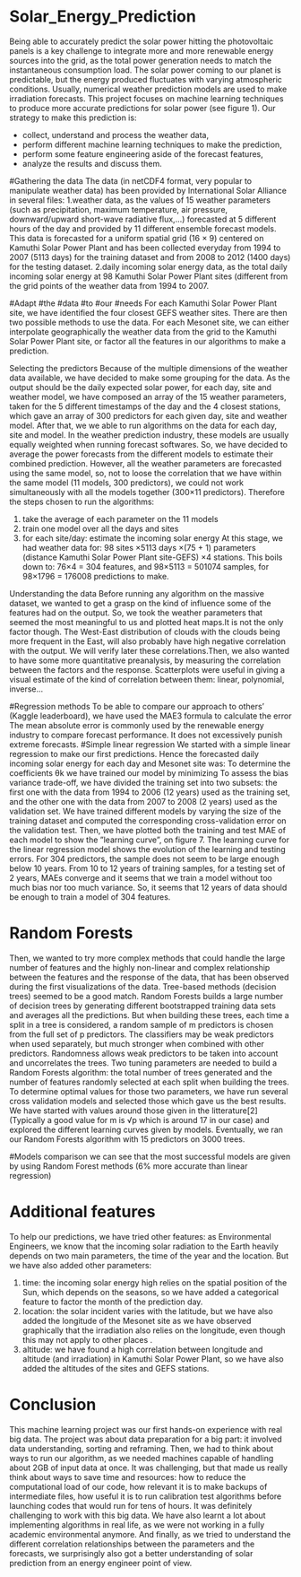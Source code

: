 # Solar_Energy_Prediction
  Being able to accurately predict the solar power hitting
the photovoltaic panels is a key challenge to integrate more
and more renewable energy sources into the grid, as the total
power generation needs to match the instantaneous consumption load. The solar power coming to our planet is predictable,
but the energy produced fluctuates with varying atmospheric
conditions. Usually, numerical weather prediction models are
used to make irradiation forecasts. This project focuses on
machine learning techniques to produce more accurate predictions for solar power (see figure 1).
Our strategy to make this prediction is:
- collect, understand and process the weather data,
- perform different machine learning techniques to make the
prediction,
- perform some feature engineering aside of the forecast features,
- analyze the results and discuss them.

#Gathering the data
The data (in netCDF4 format, very popular to manipulate
weather data) has been provided by International Solar Alliance in several
files:
1.weather data, as the values of 15 weather parameters (such as precipitation, maximum temperature, air
pressure, downward/upward short-wave radiative flux,...)
forecasted at 5 different hours of the day and provided
by 11 different ensemble forecast models. This data is
forecasted for a uniform spatial grid (16 × 9) centered on
Kamuthi Solar Power Plant and has been collected everyday from
1994 to 2007 (5113 days) for the training dataset and
from 2008 to 2012 (1400 days) for the testing dataset.
2.daily incoming solar energy data, as the total daily incoming solar energy at 98 Kamuthi Solar Power Plant sites (different from the grid points of the weather data from 1994
to 2007.

#Adapt #the #data #to #our #needs
For each Kamuthi Solar Power Plant site, we have identified the four closest
GEFS weather sites. There are then two possible methods to use the data. For each Mesonet site, we
can either interpolate geographically the weather data from the
grid to the Kamuthi Solar Power Plant site, or factor all the features in our algorithms to make a prediction.



Selecting the predictors
Because of the multiple dimensions of the weather data available, we have decided to make some grouping for the data. As
the output should be the daily expected solar power, for each
day, site and weather model, we have composed an array of the
15 weather parameters, taken for the 5 different timestamps of
the day and the 4 closest stations, which gave an array of 300
predictors for each given day, site and weather model.
After that, we we able to run algorithms on the data for each
day, site and model. In the weather prediction industry, these
models are usually equally weighted when running forecast
softwares. So, we have decided to average the power forecasts
from the different models to estimate their combined prediction. However, all the weather parameters are forecasted using
the same model, so, not to loose the correlation that we have
within the same model (11 models, 300 predictors), we could
not work simultaneously with all the models together (300×11
predictors). Therefore the steps chosen to run the algorithms:
1. take the average of each parameter on the 11 models
2. train one model over all the days and sites
3. for each site/day: estimate the incoming solar energy
At this stage, we had weather data for: 98 sites ×5113 days
×(75 + 1) parameters (distance Kamuthi Solar Power Plant site-GEFS) ×4 stations.
This boils down to: 76×4 = 304 features, and 98×5113 =
501074 samples, for 98×1796 = 176008 predictions to make.

 Understanding the data
Before running any algorithm on the massive dataset, we
wanted to get a grasp on the kind of influence some of the features had on the output. So, we took the weather parameters
that seemed the most meaningful to us and plotted heat maps.It is not the
only factor though. The West-East distribution of clouds with
the clouds being more frequent in the East, will also probably
have high negative correlation with the output. We will verify
later these correlations.Then, we also wanted to have some more quantitative preanalysis, by measuring the correlation between the factors and the response. Scatterplots were useful in giving a visual estimate of the kind of correlation between them: linear, polynomial, inverse...

#Regression methods
To be able to compare our approach to others’ (Kaggle leaderboard), we have used the MAE3
formula to calculate the error
The mean absolute error is commonly used by the renewable
energy industry to compare forecast performance. It does not
excessively punish extreme forecasts.
#Simple linear regression
We started with a simple linear regression to make our first
predictions. Hence the forecasted daily incoming solar energy
for each day and Mesonet site was:
To determine the coefficients θk we have trained our model
by minimizing
To assess the bias variance trade-off, we have divided the
training set into two subsets: the first one with the data from
1994 to 2006 (12 years) used as the training set, and the other
one with the data from 2007 to 2008 (2 years) used as the
validation set. We have trained different models by varying the
size of the training dataset and computed the corresponding
cross-validation error on the validation test. Then, we have
plotted both the training and test MAE of each model to show
the ”learning curve”, on figure 7.
The learning curve for the linear regression model shows the
evolution of the learning and testing errors. For 304 predictors,
the sample does not seem to be large enough below 10 years.
From 10 to 12 years of training samples, for a testing set of
2 years, MAEs converge and it seems that we train a model
without too much bias nor too much variance. So, it seems
that 12 years of data should be enough to train a model of 304
features.

# Random Forests
Then, we wanted to try more complex methods that could handle the large number of features and the highly non-linear and
complex relationship between the features and the response of
the data, that has been observed during the first visualizations
of the data. Tree-based methods (decision trees) seemed to be
a good match.
Random Forests builds a large number of decision trees by
generating different bootstrapped training data sets and averages all the predictions. But when building these trees, each
time a split in a tree is considered, a random sample of m predictors is chosen from the full set of p predictors. The classifiers may be weak predictors when used separately, but much
stronger when combined with other predictors. Randomness
allows weak predictors to be taken into account and uncorrelates the trees.
Two tuning parameters are needed to build a Random
Forests algorithm: the total number of trees generated and
the number of features randomly selected at each split when
building the trees. To determine optimal values for those two
parameters, we have run several cross validation models and
selected those which gave us the best results. We have started
with values around those given in the litterature[2] (Typically
a good value for m is √p which is around 17 in our case) and
explored the different learning curves given by models. Eventually, we ran our Random Forests algorithm with 15 predictors on 3000 trees.

#Models comparison
we can see that the most successful models are
given by using Random Forest methods (6% more accurate
than linear regression)

# Additional features
To help our predictions, we have tried other features: as Environmental Engineers, we know that the incoming solar radiation to the Earth heavily depends on two main parameters,
the time of the year and the location. But we have also added
other parameters:
1. time: the incoming solar energy high relies on the spatial
position of the Sun, which depends on the seasons, so we
have added a categorical feature to factor the month of
the prediction day.
2. location: the solar incident varies with the latitude, but we
have also added the longitude of the Mesonet site as we
have observed graphically that the irradiation also relies
on the longitude, even though this may not apply to other
places .
3. altitude: we have found a high correlation between longitude and altitude (and irradiation) in Kamuthi Solar Power Plant, so we
have also added the altitudes of the sites and GEFS stations.

# Conclusion
This machine learning project was our first hands-on experience with real big data. The project was about data preparation for a big part: it involved data understanding, sorting
and reframing. Then, we had to think about ways to run our
algorithm, as we needed machines capable of handling about
2GB of input data at once. It was challenging, but that made
us really think about ways to save time and resources: how to
reduce the computational load of our code, how relevant it is
to make backups of intermediate files, how useful it is to run
calibration test algorithms before launching codes that would
run for tens of hours.
It was definitely challenging to work with this big data. We
have also learnt a lot about implementing algorithms in real
life, as we were not working in a fully academic environmental
anymore.
And finally, as we tried to understand the different correlation relationships between the parameters and the forecasts, we
surprisingly also got a better understanding of solar prediction
from an energy engineer point of view.
